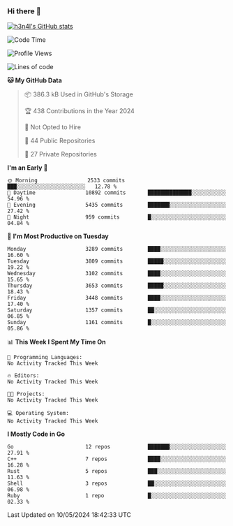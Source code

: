 ### Hi there 👋

[![h3n4l's GitHub stats](https://github-readme-stats.vercel.app/api?username=h3n4l&count_private=true&show_icons=true&theme=radical)](https://github.com/h3n4l/github-readme-stats)

<!--START_SECTION:waka-->
![Code Time](http://img.shields.io/badge/Code%20Time-1%2C866%20hrs%2044%20mins-blue)

![Profile Views](http://img.shields.io/badge/Profile%20Views-0-blue)

![Lines of code](https://img.shields.io/badge/From%20Hello%20World%20I%27ve%20Written-7.6%20million%20lines%20of%20code-blue)

**🐱 My GitHub Data** 

> 📦 386.3 kB Used in GitHub's Storage 
 > 
> 🏆 438 Contributions in the Year 2024
 > 
> 🚫 Not Opted to Hire
 > 
> 📜 44 Public Repositories 
 > 
> 🔑 27 Private Repositories 
 > 
**I'm an Early 🐤** 

```text
🌞 Morning                2533 commits        ███░░░░░░░░░░░░░░░░░░░░░░   12.78 % 
🌆 Daytime                10892 commits       ██████████████░░░░░░░░░░░   54.96 % 
🌃 Evening                5435 commits        ███████░░░░░░░░░░░░░░░░░░   27.42 % 
🌙 Night                  959 commits         █░░░░░░░░░░░░░░░░░░░░░░░░   04.84 % 
```
📅 **I'm Most Productive on Tuesday** 

```text
Monday                   3289 commits        ████░░░░░░░░░░░░░░░░░░░░░   16.60 % 
Tuesday                  3809 commits        █████░░░░░░░░░░░░░░░░░░░░   19.22 % 
Wednesday                3102 commits        ████░░░░░░░░░░░░░░░░░░░░░   15.65 % 
Thursday                 3653 commits        █████░░░░░░░░░░░░░░░░░░░░   18.43 % 
Friday                   3448 commits        ████░░░░░░░░░░░░░░░░░░░░░   17.40 % 
Saturday                 1357 commits        ██░░░░░░░░░░░░░░░░░░░░░░░   06.85 % 
Sunday                   1161 commits        █░░░░░░░░░░░░░░░░░░░░░░░░   05.86 % 
```


📊 **This Week I Spent My Time On** 

```text
💬 Programming Languages: 
No Activity Tracked This Week

🔥 Editors: 
No Activity Tracked This Week

🐱‍💻 Projects: 
No Activity Tracked This Week

💻 Operating System: 
No Activity Tracked This Week
```

**I Mostly Code in Go** 

```text
Go                       12 repos            ███████░░░░░░░░░░░░░░░░░░   27.91 % 
C++                      7 repos             ████░░░░░░░░░░░░░░░░░░░░░   16.28 % 
Rust                     5 repos             ███░░░░░░░░░░░░░░░░░░░░░░   11.63 % 
Shell                    3 repos             ██░░░░░░░░░░░░░░░░░░░░░░░   06.98 % 
Ruby                     1 repo              █░░░░░░░░░░░░░░░░░░░░░░░░   02.33 % 
```




 Last Updated on 10/05/2024 18:42:33 UTC
<!--END_SECTION:waka-->

